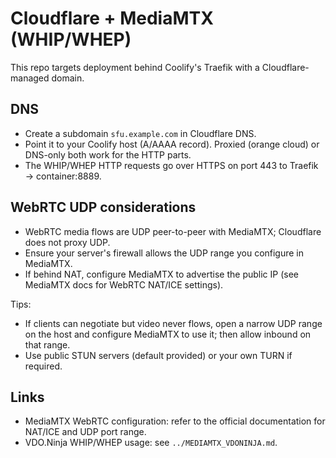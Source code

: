 # Cloudflare + MediaMTX (WHIP/WHEP)

This repo targets deployment behind Coolify's Traefik with a Cloudflare-managed domain.

## DNS

- Create a subdomain `sfu.example.com` in Cloudflare DNS.
- Point it to your Coolify host (A/AAAA record). Proxied (orange cloud) or DNS-only both work for the HTTP parts.
- The WHIP/WHEP HTTP requests go over HTTPS on port 443 to Traefik → container:8889.

## WebRTC UDP considerations

- WebRTC media flows are UDP peer-to-peer with MediaMTX; Cloudflare does not proxy UDP.
- Ensure your server's firewall allows the UDP range you configure in MediaMTX.
- If behind NAT, configure MediaMTX to advertise the public IP (see MediaMTX docs for WebRTC NAT/ICE settings).

Tips:

- If clients can negotiate but video never flows, open a narrow UDP range on the host and configure MediaMTX to use it; then allow inbound on that range.
- Use public STUN servers (default provided) or your own TURN if required.

## Links

- MediaMTX WebRTC configuration: refer to the official documentation for NAT/ICE and UDP port range.
- VDO.Ninja WHIP/WHEP usage: see `../MEDIAMTX_VDONINJA.md`.
